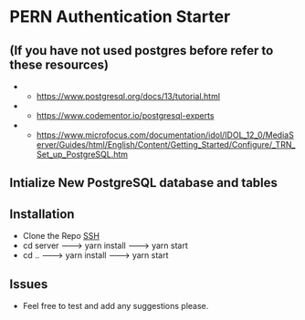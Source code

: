 # PERN Authentication Starter

## (If you have not used postgres before refer to these resources)

* * https://www.postgresql.org/docs/13/tutorial.html
* * https://www.codementor.io/postgresql-experts
* * https://www.microfocus.com/documentation/idol/IDOL_12_0/MediaServer/Guides/html/English/Content/Getting_Started/Configure/_TRN_Set_up_PostgreSQL.htm

## Intialize New PostgreSQL database and tables

## Installation

* Clone the Repo <a href="git@github.com:Drop-G/web-app-authentication.git">SSH</a>
* cd server ---> yarn install ---> yarn start
* cd .. ---> yarn install ---> yarn start

## Issues

* Feel free to test and add any suggestions please.